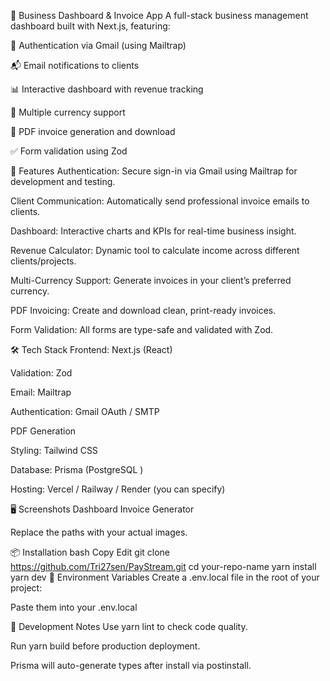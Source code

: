 💼 Business Dashboard & Invoice App
A full-stack business management dashboard built with Next.js, featuring:

🔐 Authentication via Gmail (using Mailtrap)

📬 Email notifications to clients

📊 Interactive dashboard with revenue tracking

💱 Multiple currency support

🧾 PDF invoice generation and download

✅ Form validation using Zod

🚀 Features
Authentication: Secure sign-in via Gmail using Mailtrap for development and testing.

Client Communication: Automatically send professional invoice emails to clients.

Dashboard: Interactive charts and KPIs for real-time business insight.

Revenue Calculator: Dynamic tool to calculate income across different clients/projects.

Multi-Currency Support: Generate invoices in your client’s preferred currency.

PDF Invoicing: Create and download clean, print-ready invoices.

Form Validation: All forms are type-safe and validated with Zod.

🛠️ Tech Stack
Frontend: Next.js (React)

Validation: Zod

Email: Mailtrap

Authentication: Gmail OAuth / SMTP

PDF Generation

Styling: Tailwind CSS 

Database: Prisma (PostgreSQL )

Hosting: Vercel / Railway / Render (you can specify)

🖥️ Screenshots
Dashboard	Invoice Generator

Replace the paths with your actual images.

📦 Installation
bash
Copy
Edit
git clone https://github.com/Tri27sen/PayStream.git
cd your-repo-name
yarn install
yarn dev
🔐 Environment Variables
Create a .env.local file in the root of your project:



Paste them into your .env.local

🧪 Development Notes
Use yarn lint to check code quality.

Run yarn build before production deployment.

Prisma will auto-generate types after install via postinstall.
